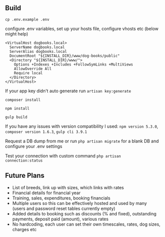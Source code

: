 ## Build
    cp .env.example .env

configure .env variables, set up your hosts file, configure vhosts etc (below might help)

    <VirtualHost dogbooks.local>
      ServerName dogbooks.local
      ServerAlias dogbooks.local
      DocumentRoot "${INSTALL_DIR}/www/dog-books/public"
      <Directory "${INSTALL_DIR}/www/">
        Options +Indexes +Includes +FollowSymLinks +MultiViews
        AllowOverride All
        Require local
      </Directory>
    </VirtualHost>

If your app key didn't auto generate run `artisan key:generate`

    composer install

    npm install

    gulp build

If you have any issues with version compatibility I used: `npm version 5.3.0`, `composer version 1.6.3`, `gulp cli 3.9.1`

Request a DB dump from me or run `php artisan migrate` for a blank DB and configure your .env settings

Test your connection with custom command `php artisan connection:status`


## Future Plans

* List of breeds, link up with sizes, which links with rates
* Financial details for financial year
* Training, sales, expenditures, booking financials
* Multiple users so this can be effectively hosted and used by many (users and password reset tables currently empty)
* Added details to booking such as discounts (% and fixed), outstanding payments, deposit paid (amount), various rates
* No hardcoding, each user can set their own timescales, rates, dog sizes, charges etc
